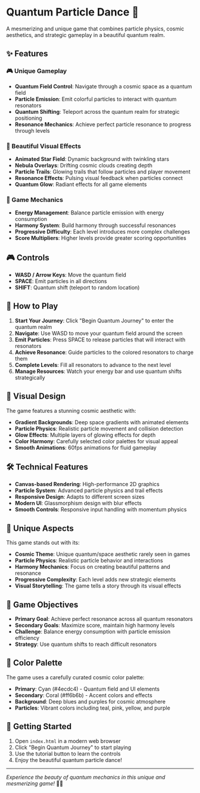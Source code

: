 # Quantum Particle Dance 🌌

A mesmerizing and unique game that combines particle physics, cosmic aesthetics, and strategic gameplay in a beautiful quantum realm.

## ✨ Features

### 🎮 Unique Gameplay
- **Quantum Field Control**: Navigate through a cosmic space as a quantum field
- **Particle Emission**: Emit colorful particles to interact with quantum resonators
- **Quantum Shifting**: Teleport across the quantum realm for strategic positioning
- **Resonance Mechanics**: Achieve perfect particle resonance to progress through levels

### 🎨 Beautiful Visual Effects
- **Animated Star Field**: Dynamic background with twinkling stars
- **Nebula Overlays**: Drifting cosmic clouds creating depth
- **Particle Trails**: Glowing trails that follow particles and player movement
- **Resonance Effects**: Pulsing visual feedback when particles connect
- **Quantum Glow**: Radiant effects for all game elements

### 🎯 Game Mechanics
- **Energy Management**: Balance particle emission with energy consumption
- **Harmony System**: Build harmony through successful resonances
- **Progressive Difficulty**: Each level introduces more complex challenges
- **Score Multipliers**: Higher levels provide greater scoring opportunities

## 🎮 Controls

- **WASD / Arrow Keys**: Move the quantum field
- **SPACE**: Emit particles in all directions
- **SHIFT**: Quantum shift (teleport to random location)

## 🚀 How to Play

1. **Start Your Journey**: Click "Begin Quantum Journey" to enter the quantum realm
2. **Navigate**: Use WASD to move your quantum field around the screen
3. **Emit Particles**: Press SPACE to release particles that will interact with resonators
4. **Achieve Resonance**: Guide particles to the colored resonators to charge them
5. **Complete Levels**: Fill all resonators to advance to the next level
6. **Manage Resources**: Watch your energy bar and use quantum shifts strategically

## 🎨 Visual Design

The game features a stunning cosmic aesthetic with:
- **Gradient Backgrounds**: Deep space gradients with animated elements
- **Particle Physics**: Realistic particle movement and collision detection
- **Glow Effects**: Multiple layers of glowing effects for depth
- **Color Harmony**: Carefully selected color palettes for visual appeal
- **Smooth Animations**: 60fps animations for fluid gameplay

## 🛠️ Technical Features

- **Canvas-based Rendering**: High-performance 2D graphics
- **Particle System**: Advanced particle physics and trail effects
- **Responsive Design**: Adapts to different screen sizes
- **Modern UI**: Glassmorphism design with blur effects
- **Smooth Controls**: Responsive input handling with momentum physics

## 🌟 Unique Aspects

This game stands out with its:
- **Cosmic Theme**: Unique quantum/space aesthetic rarely seen in games
- **Particle Physics**: Realistic particle behavior and interactions
- **Harmony Mechanics**: Focus on creating beautiful patterns and resonance
- **Progressive Complexity**: Each level adds new strategic elements
- **Visual Storytelling**: The game tells a story through its visual effects

## 🎯 Game Objectives

- **Primary Goal**: Achieve perfect resonance across all quantum resonators
- **Secondary Goals**: Maximize score, maintain high harmony levels
- **Challenge**: Balance energy consumption with particle emission efficiency
- **Strategy**: Use quantum shifts to reach difficult resonators

## 🎨 Color Palette

The game uses a carefully curated cosmic color palette:
- **Primary**: Cyan (#4ecdc4) - Quantum field and UI elements
- **Secondary**: Coral (#ff6b6b) - Accent colors and effects
- **Background**: Deep blues and purples for cosmic atmosphere
- **Particles**: Vibrant colors including teal, pink, yellow, and purple

## 🚀 Getting Started

1. Open `index.html` in a modern web browser
2. Click "Begin Quantum Journey" to start playing
3. Use the tutorial button to learn the controls
4. Enjoy the beautiful quantum particle dance!

---

*Experience the beauty of quantum mechanics in this unique and mesmerizing game!* 🌌✨
